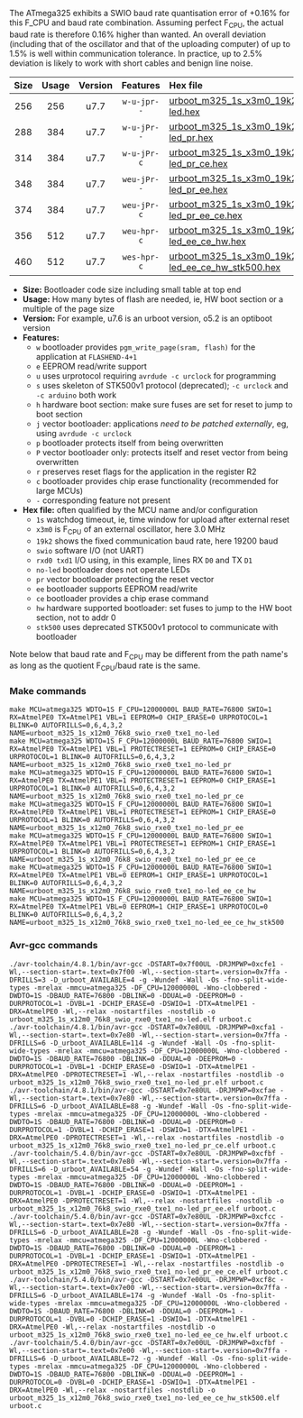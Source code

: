 The ATmega325 exhibits a SWIO baud rate quantisation error of +0.16% for this F_CPU and baud rate combination. Assuming perfect F<sub>CPU</sub>, the actual baud rate is therefore 0.16% higher than wanted. An overall deviation (including that of the oscillator and that of the uploading computer) of up to 1.5% is well within communication tolerance. In practice, up to 2.5% deviation is likely to work with short cables and benign line noise.

|Size|Usage|Version|Features|Hex file|
|:-:|:-:|:-:|:-:|:--|
|256|256|u7.7|`w-u-jpr--`|[urboot_m325_1s_x3m0_19k2_swio_rxe0_txe1_no-led.hex](https://raw.githubusercontent.com/stefanrueger/urboot.hex/main/mcus/atmega325/watchdog_1_s/external_oscillator/%2B3m000000_hz/%2B%2B19k2_baud/uart0_rxe0_txe1/no-led/urboot_m325_1s_x3m0_19k2_swio_rxe0_txe1_no-led.hex)|
|288|384|u7.7|`w-u-jPr--`|[urboot_m325_1s_x3m0_19k2_swio_rxe0_txe1_no-led_pr.hex](https://raw.githubusercontent.com/stefanrueger/urboot.hex/main/mcus/atmega325/watchdog_1_s/external_oscillator/%2B3m000000_hz/%2B%2B19k2_baud/uart0_rxe0_txe1/no-led/urboot_m325_1s_x3m0_19k2_swio_rxe0_txe1_no-led_pr.hex)|
|314|384|u7.7|`w-u-jPr-c`|[urboot_m325_1s_x3m0_19k2_swio_rxe0_txe1_no-led_pr_ce.hex](https://raw.githubusercontent.com/stefanrueger/urboot.hex/main/mcus/atmega325/watchdog_1_s/external_oscillator/%2B3m000000_hz/%2B%2B19k2_baud/uart0_rxe0_txe1/no-led/urboot_m325_1s_x3m0_19k2_swio_rxe0_txe1_no-led_pr_ce.hex)|
|348|384|u7.7|`weu-jPr--`|[urboot_m325_1s_x3m0_19k2_swio_rxe0_txe1_no-led_pr_ee.hex](https://raw.githubusercontent.com/stefanrueger/urboot.hex/main/mcus/atmega325/watchdog_1_s/external_oscillator/%2B3m000000_hz/%2B%2B19k2_baud/uart0_rxe0_txe1/no-led/urboot_m325_1s_x3m0_19k2_swio_rxe0_txe1_no-led_pr_ee.hex)|
|374|384|u7.7|`weu-jPr-c`|[urboot_m325_1s_x3m0_19k2_swio_rxe0_txe1_no-led_pr_ee_ce.hex](https://raw.githubusercontent.com/stefanrueger/urboot.hex/main/mcus/atmega325/watchdog_1_s/external_oscillator/%2B3m000000_hz/%2B%2B19k2_baud/uart0_rxe0_txe1/no-led/urboot_m325_1s_x3m0_19k2_swio_rxe0_txe1_no-led_pr_ee_ce.hex)|
|356|512|u7.7|`weu-hpr-c`|[urboot_m325_1s_x3m0_19k2_swio_rxe0_txe1_no-led_ee_ce_hw.hex](https://raw.githubusercontent.com/stefanrueger/urboot.hex/main/mcus/atmega325/watchdog_1_s/external_oscillator/%2B3m000000_hz/%2B%2B19k2_baud/uart0_rxe0_txe1/no-led/urboot_m325_1s_x3m0_19k2_swio_rxe0_txe1_no-led_ee_ce_hw.hex)|
|460|512|u7.7|`wes-hpr-c`|[urboot_m325_1s_x3m0_19k2_swio_rxe0_txe1_no-led_ee_ce_hw_stk500.hex](https://raw.githubusercontent.com/stefanrueger/urboot.hex/main/mcus/atmega325/watchdog_1_s/external_oscillator/%2B3m000000_hz/%2B%2B19k2_baud/uart0_rxe0_txe1/no-led/urboot_m325_1s_x3m0_19k2_swio_rxe0_txe1_no-led_ee_ce_hw_stk500.hex)|

- **Size:** Bootloader code size including small table at top end
- **Usage:** How many bytes of flash are needed, ie, HW boot section or a multiple of the page size
- **Version:** For example, u7.6 is an urboot version, o5.2 is an optiboot version
- **Features:**
  + `w` bootloader provides `pgm_write_page(sram, flash)` for the application at `FLASHEND-4+1`
  + `e` EEPROM read/write support
  + `u` uses urprotocol requiring `avrdude -c urclock` for programming
  + `s` uses skeleton of STK500v1 protocol (deprecated); `-c urclock` and `-c arduino` both work
  + `h` hardware boot section: make sure fuses are set for reset to jump to boot section
  + `j` vector bootloader: applications *need to be patched externally*, eg, using `avrdude -c urclock`
  + `p` bootloader protects itself from being overwritten
  + `P` vector bootloader only: protects itself and reset vector from being overwritten
  + `r` preserves reset flags for the application in the register R2
  + `c` bootloader provides chip erase functionality (recommended for large MCUs)
  + `-` corresponding feature not present
- **Hex file:** often qualified by the MCU name and/or configuration
  + `1s` watchdog timeout, ie, time window for upload after external reset
  + `x3m0` is F<sub>CPU</sub> of an external oscillator, here 3.0 MHz
  + `19k2` shows the fixed communication baud rate, here 19200 baud
  + `swio` software I/O (not UART)
  + `rxd0 txd1` I/O using, in this example, lines RX `D0` and TX `D1`
  + `no-led` bootloader does not operate LEDs
  + `pr` vector bootloader protecting the reset vector
  + `ee` bootloader supports EEPROM read/write
  + `ce` bootloader provides a chip erase command
  + `hw` hardware supported bootloader: set fuses to jump to the HW boot section, not to addr 0
  + `stk500` uses deprecated STK500v1 protocol to communicate with bootloader


Note below that baud rate and F<sub>CPU</sub> may be different from the path name's as long as the quotient F<sub>CPU</sub>/baud rate is the same.

### Make commands
```
make MCU=atmega325 WDTO=1S F_CPU=12000000L BAUD_RATE=76800 SWIO=1 RX=AtmelPE0 TX=AtmelPE1 VBL=1 EEPROM=0 CHIP_ERASE=0 URPROTOCOL=1 BLINK=0 AUTOFRILLS=0,6,4,3,2 NAME=urboot_m325_1s_x12m0_76k8_swio_rxe0_txe1_no-led
make MCU=atmega325 WDTO=1S F_CPU=12000000L BAUD_RATE=76800 SWIO=1 RX=AtmelPE0 TX=AtmelPE1 VBL=1 PROTECTRESET=1 EEPROM=0 CHIP_ERASE=0 URPROTOCOL=1 BLINK=0 AUTOFRILLS=0,6,4,3,2 NAME=urboot_m325_1s_x12m0_76k8_swio_rxe0_txe1_no-led_pr
make MCU=atmega325 WDTO=1S F_CPU=12000000L BAUD_RATE=76800 SWIO=1 RX=AtmelPE0 TX=AtmelPE1 VBL=1 PROTECTRESET=1 EEPROM=0 CHIP_ERASE=1 URPROTOCOL=1 BLINK=0 AUTOFRILLS=0,6,4,3,2 NAME=urboot_m325_1s_x12m0_76k8_swio_rxe0_txe1_no-led_pr_ce
make MCU=atmega325 WDTO=1S F_CPU=12000000L BAUD_RATE=76800 SWIO=1 RX=AtmelPE0 TX=AtmelPE1 VBL=1 PROTECTRESET=1 EEPROM=1 CHIP_ERASE=0 URPROTOCOL=1 BLINK=0 AUTOFRILLS=0,6,4,3,2 NAME=urboot_m325_1s_x12m0_76k8_swio_rxe0_txe1_no-led_pr_ee
make MCU=atmega325 WDTO=1S F_CPU=12000000L BAUD_RATE=76800 SWIO=1 RX=AtmelPE0 TX=AtmelPE1 VBL=1 PROTECTRESET=1 EEPROM=1 CHIP_ERASE=1 URPROTOCOL=1 BLINK=0 AUTOFRILLS=0,6,4,3,2 NAME=urboot_m325_1s_x12m0_76k8_swio_rxe0_txe1_no-led_pr_ee_ce
make MCU=atmega325 WDTO=1S F_CPU=12000000L BAUD_RATE=76800 SWIO=1 RX=AtmelPE0 TX=AtmelPE1 VBL=0 EEPROM=1 CHIP_ERASE=1 URPROTOCOL=1 BLINK=0 AUTOFRILLS=0,6,4,3,2 NAME=urboot_m325_1s_x12m0_76k8_swio_rxe0_txe1_no-led_ee_ce_hw
make MCU=atmega325 WDTO=1S F_CPU=12000000L BAUD_RATE=76800 SWIO=1 RX=AtmelPE0 TX=AtmelPE1 VBL=0 EEPROM=1 CHIP_ERASE=1 URPROTOCOL=0 BLINK=0 AUTOFRILLS=0,6,4,3,2 NAME=urboot_m325_1s_x12m0_76k8_swio_rxe0_txe1_no-led_ee_ce_hw_stk500
```

### Avr-gcc commands
```
./avr-toolchain/4.8.1/bin/avr-gcc -DSTART=0x7f00UL -DRJMPWP=0xcfe1 -Wl,--section-start=.text=0x7f00 -Wl,--section-start=.version=0x7ffa -DFRILLS=3 -D_urboot_AVAILABLE=4 -g -Wundef -Wall -Os -fno-split-wide-types -mrelax -mmcu=atmega325 -DF_CPU=12000000L -Wno-clobbered -DWDTO=1S -DBAUD_RATE=76800 -DBLINK=0 -DDUAL=0 -DEEPROM=0 -DURPROTOCOL=1 -DVBL=1 -DCHIP_ERASE=0 -DSWIO=1 -DTX=AtmelPE1 -DRX=AtmelPE0 -Wl,--relax -nostartfiles -nostdlib -o urboot_m325_1s_x12m0_76k8_swio_rxe0_txe1_no-led.elf urboot.c
./avr-toolchain/4.8.1/bin/avr-gcc -DSTART=0x7e80UL -DRJMPWP=0xcfa1 -Wl,--section-start=.text=0x7e80 -Wl,--section-start=.version=0x7ffa -DFRILLS=6 -D_urboot_AVAILABLE=114 -g -Wundef -Wall -Os -fno-split-wide-types -mrelax -mmcu=atmega325 -DF_CPU=12000000L -Wno-clobbered -DWDTO=1S -DBAUD_RATE=76800 -DBLINK=0 -DDUAL=0 -DEEPROM=0 -DURPROTOCOL=1 -DVBL=1 -DCHIP_ERASE=0 -DSWIO=1 -DTX=AtmelPE1 -DRX=AtmelPE0 -DPROTECTRESET=1 -Wl,--relax -nostartfiles -nostdlib -o urboot_m325_1s_x12m0_76k8_swio_rxe0_txe1_no-led_pr.elf urboot.c
./avr-toolchain/4.8.1/bin/avr-gcc -DSTART=0x7e80UL -DRJMPWP=0xcfae -Wl,--section-start=.text=0x7e80 -Wl,--section-start=.version=0x7ffa -DFRILLS=6 -D_urboot_AVAILABLE=88 -g -Wundef -Wall -Os -fno-split-wide-types -mrelax -mmcu=atmega325 -DF_CPU=12000000L -Wno-clobbered -DWDTO=1S -DBAUD_RATE=76800 -DBLINK=0 -DDUAL=0 -DEEPROM=0 -DURPROTOCOL=1 -DVBL=1 -DCHIP_ERASE=1 -DSWIO=1 -DTX=AtmelPE1 -DRX=AtmelPE0 -DPROTECTRESET=1 -Wl,--relax -nostartfiles -nostdlib -o urboot_m325_1s_x12m0_76k8_swio_rxe0_txe1_no-led_pr_ce.elf urboot.c
./avr-toolchain/5.4.0/bin/avr-gcc -DSTART=0x7e80UL -DRJMPWP=0xcfbf -Wl,--section-start=.text=0x7e80 -Wl,--section-start=.version=0x7ffa -DFRILLS=6 -D_urboot_AVAILABLE=54 -g -Wundef -Wall -Os -fno-split-wide-types -mrelax -mmcu=atmega325 -DF_CPU=12000000L -Wno-clobbered -DWDTO=1S -DBAUD_RATE=76800 -DBLINK=0 -DDUAL=0 -DEEPROM=1 -DURPROTOCOL=1 -DVBL=1 -DCHIP_ERASE=0 -DSWIO=1 -DTX=AtmelPE1 -DRX=AtmelPE0 -DPROTECTRESET=1 -Wl,--relax -nostartfiles -nostdlib -o urboot_m325_1s_x12m0_76k8_swio_rxe0_txe1_no-led_pr_ee.elf urboot.c
./avr-toolchain/5.4.0/bin/avr-gcc -DSTART=0x7e80UL -DRJMPWP=0xcfcc -Wl,--section-start=.text=0x7e80 -Wl,--section-start=.version=0x7ffa -DFRILLS=6 -D_urboot_AVAILABLE=28 -g -Wundef -Wall -Os -fno-split-wide-types -mrelax -mmcu=atmega325 -DF_CPU=12000000L -Wno-clobbered -DWDTO=1S -DBAUD_RATE=76800 -DBLINK=0 -DDUAL=0 -DEEPROM=1 -DURPROTOCOL=1 -DVBL=1 -DCHIP_ERASE=1 -DSWIO=1 -DTX=AtmelPE1 -DRX=AtmelPE0 -DPROTECTRESET=1 -Wl,--relax -nostartfiles -nostdlib -o urboot_m325_1s_x12m0_76k8_swio_rxe0_txe1_no-led_pr_ee_ce.elf urboot.c
./avr-toolchain/5.4.0/bin/avr-gcc -DSTART=0x7e00UL -DRJMPWP=0xcf8c -Wl,--section-start=.text=0x7e00 -Wl,--section-start=.version=0x7ffa -DFRILLS=6 -D_urboot_AVAILABLE=174 -g -Wundef -Wall -Os -fno-split-wide-types -mrelax -mmcu=atmega325 -DF_CPU=12000000L -Wno-clobbered -DWDTO=1S -DBAUD_RATE=76800 -DBLINK=0 -DDUAL=0 -DEEPROM=1 -DURPROTOCOL=1 -DVBL=0 -DCHIP_ERASE=1 -DSWIO=1 -DTX=AtmelPE1 -DRX=AtmelPE0 -Wl,--relax -nostartfiles -nostdlib -o urboot_m325_1s_x12m0_76k8_swio_rxe0_txe1_no-led_ee_ce_hw.elf urboot.c
./avr-toolchain/5.4.0/bin/avr-gcc -DSTART=0x7e00UL -DRJMPWP=0xcfbf -Wl,--section-start=.text=0x7e00 -Wl,--section-start=.version=0x7ffa -DFRILLS=6 -D_urboot_AVAILABLE=72 -g -Wundef -Wall -Os -fno-split-wide-types -mrelax -mmcu=atmega325 -DF_CPU=12000000L -Wno-clobbered -DWDTO=1S -DBAUD_RATE=76800 -DBLINK=0 -DDUAL=0 -DEEPROM=1 -DURPROTOCOL=0 -DVBL=0 -DCHIP_ERASE=1 -DSWIO=1 -DTX=AtmelPE1 -DRX=AtmelPE0 -Wl,--relax -nostartfiles -nostdlib -o urboot_m325_1s_x12m0_76k8_swio_rxe0_txe1_no-led_ee_ce_hw_stk500.elf urboot.c
```

